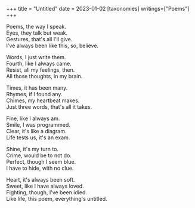 +++
title = "Untitled"
date = 2023-01-02
[taxonomies]
writings=["Poems"]
+++

Poems, the way I speak.   
Eyes, they talk but weak.   
Gestures, that's all I'll give.   
I've always been like this, so, believe.   
  
Words, I just write them.   
Fourth, like I always came.   
Resist, all my feelings, then.   
All those thoughts, in my brain.   
  
Times, it has been many.   
Rhymes, if I found any.   
Chimes, my heartbeat makes.   
Just three words, that's all it takes.   
  
Fine, like I always am.   
Smile, I was programmed.   
Clear, it's like a diagram.   
Life tests us, it's an exam.   
  
Shine, it's my turn to.   
Crime, would be to not do.  
Perfect, though I seem blue.   
I have to hide, with no clue.   
  
Heart, it's always been soft.   
Sweet, like I have always loved.   
Fighting, though, I've been idled.   
Like life, this poem, everything's untitled.  
